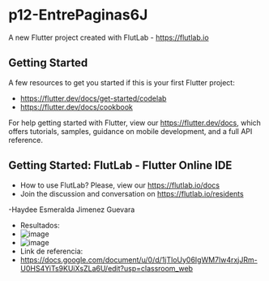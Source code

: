 # p12-EntrePaginas6J

A new Flutter project created with FlutLab - https://flutlab.io

## Getting Started

A few resources to get you started if this is your first Flutter project:

- https://flutter.dev/docs/get-started/codelab
- https://flutter.dev/docs/cookbook

For help getting started with Flutter, view our
https://flutter.dev/docs, which offers tutorials,
samples, guidance on mobile development, and a full API reference.

## Getting Started: FlutLab - Flutter Online IDE

- How to use FlutLab? Please, view our https://flutlab.io/docs
- Join the discussion and conversation on https://flutlab.io/residents

-Haydee Esmeralda Jimenez Guevara
- Resultados:
- ![image](https://github.com/HEJimGuev/p12_EntrePaginas6J/assets/143548108/99a1c62c-d3a9-4b79-bf2e-ff41b142fc3a)
- ![image](https://github.com/HEJimGuev/p12_EntrePaginas6J/assets/143548108/117cb04a-615c-4634-aede-362cb41c8143)
- Link de referencia:
- https://docs.google.com/document/u/0/d/1jTloUy06IgWM7lw4rxjJRm-U0HS4YiTs9KUiXsZLa6U/edit?usp=classroom_web

